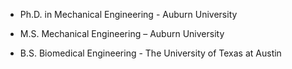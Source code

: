 - Ph.D. in Mechanical Engineering - Auburn University                   

- M.S. Mechanical Engineering – Auburn University                   

- B.S. Biomedical Engineering - The University of Texas at Austin                 
